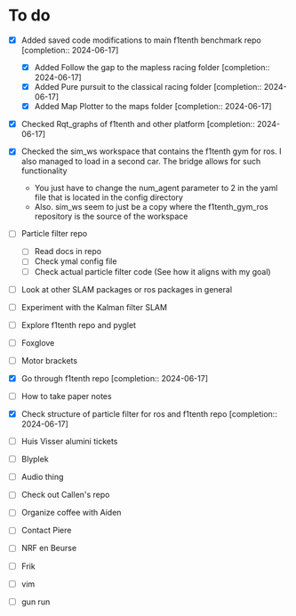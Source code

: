 # To do

- [x] Added saved code modifications to main f1tenth benchmark repo  [completion:: 2024-06-17]
	- [x] Added Follow the gap to the mapless racing folder  [completion:: 2024-06-17]
	- [x] Added Pure pursuit to the classical racing folder  [completion:: 2024-06-17]
	- [x] Added Map Plotter to the maps folder  [completion:: 2024-06-17]
- [x] Checked Rqt_graphs of f1tenth and other platform  [completion:: 2024-06-17]
- [x] Checked the sim_ws workspace that contains the f1tenth gym for ros. I also managed to load in a second car. The bridge allows for such functionality
	- You just have to change the num_agent parameter to 2 in the yaml file that is located in the config directory
	- Also. sim_ws seem to just be a copy where the f1tenth_gym_ros repository is the source of the workspace

- [ ] Particle filter repo
	- [ ] Read docs in repo
	- [ ] Check ymal config file
	- [ ] Check actual particle filter code (See how it aligns with my goal)
- [ ] Look at other SLAM packages or ros packages in general
- [ ] Experiment with the Kalman filter SLAM
- [ ] Explore f1tenth repo and pyglet
- [ ] Foxglove
- [ ] Motor brackets
- [x] Go through f1tenth repo  [completion:: 2024-06-17]
- [ ] How to take paper notes
- [x] Check structure of particle filter for ros and f1tenth repo  [completion:: 2024-06-17]
- [ ] Huis Visser alumini tickets
- [ ] Blyplek
- [ ] Audio thing
- [ ] Check out Callen's repo
- [ ] Organize coffee with Aiden
- [ ] Contact Piere
- [ ] NRF en Beurse
- [ ] Frik
- [ ] vim
- [ ] gun run